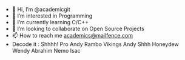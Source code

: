 - 👋 Hi, I’m @academicgit
- 👀 I’m interested in Programming
- 🌱 I’m currently learning C/C++
- 💞️ I’m looking to collaborate on Open Source Projects
- 📫 How to reach me academics@mailfence.com
- Decode it : Shhhh! Pro Andy Rambo Vikings Andy Shhh Honeydew Wendy Abrahim Nemo Isac 

<!---
academicgit/academicgit is a ✨ special ✨ repository because its `README.md` (this file) appears on your GitHub profile.
You can click the Preview link to take a look at your changes.
--->
